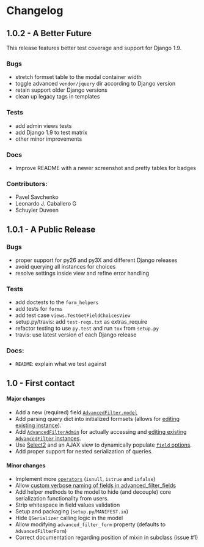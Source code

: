 # Changelog

## 1.0.2 - A Better Future

This release features better test coverage and support for Django 1.9.

### Bugs
   - stretch formset table to the modal container width
   - toggle advanced `vendor/jquery` dir according to Django version
   - retain support older Django versions
   - clean up legacy tags in templates

### Tests
   - add admin views tests
   - add Django 1.9 to test matrix
   - other minor improvements

### Docs
   - Improve README with a newer screenshot and pretty tables for badges

### Contributors:
   - Pavel Savchenko
   - Leonardo J. Caballero G
   - Schuyler Duveen

## 1.0.1 - A Public Release

### Bugs
   - proper support for py26 and py3X and different Django releases
   - avoid querying all instances for choices
   - resolve settings inside view and refine error handling

### Tests
   - add doctests to the `form_helpers`
   - add tests for `forms`
   - add test case `views.TestGetFieldChoicesView`
   - setup.py/travis: add `test-reqs.txt` as extras_require
   - refactor testing to use `py.test` and run `tox` from `setup.py`
   - travis: use latest version of each Django release

### Docs:
   - `README`: explain what we test against

## 1.0 - First contact

#### Major changes
* Add a new (required) field [`AdvancedFilter.model`](README.md#model-correlation)
* Add parsing query dict into initialized formsets (allows for [editing existing instance](README.md#editing-previously-created-advanced-filters)).
* Add [`AdvancedFilterAdmin`](#editing-previously-created-advanced-filters) for actually accessing and [editing existing `AdvancedFilter` instances](README.md#editing-previously-created-advanced-filters).
* Use [Select2](https://github.com/asyncee/django-easy-select2) and an AJAX view to
dynamically populate [`field` options](README.md#fields).
* Add proper support for nested serialization of queries.

#### Minor changes
* Implement more [`operators`](README.md#operators) (`isnull`, `istrue` and `isfalse`)
* Allow [custom verbose naming of fields in advanced_filter_fields](README.md#custom-naming-of-fields)
* Add helper methods to the model to hide (and decouple) core serialization functionality from users.
* Strip whitespace in field values validation
* Setup and packaging (`setup.py`/`MANIFEST.in`)
* Hide `QSerializer` calling logic in the model
* Allow modifying `advanced_filter_form` property (defaults to `AdvancedFilterForm`)
* Correct documentation regarding position of mixin in subclass (issue #1)
